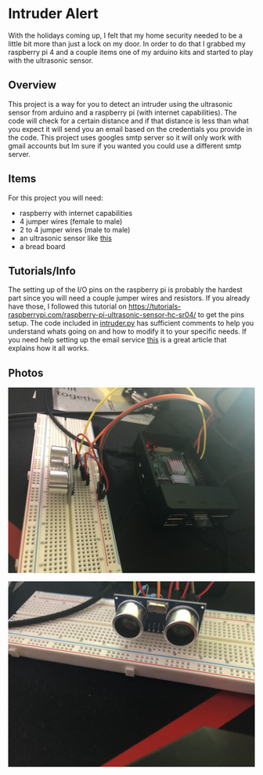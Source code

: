 # Intruder Alert #
With the holidays coming up, I felt that my home security needed to be a little bit more than just a lock on my door. In order to do that I grabbed my raspberry pi 4 and a couple items one of my arduino kits and started to play with the ultrasonic sensor.
## Overview ##
This project is a way for you to detect an intruder using the ultrasonic sensor from arduino and a raspberry pi (with internet capabilities). The code will check for a certain distance and if that distance is less than what you expect it will send you an email based on the credentials you provide in the code. This project uses googles smtp server so it will only work with gmail accounts but Im sure if you wanted you could use a different smtp server.
## Items ##
For this project you will need:
- raspberry with internet capabilities
- 4 jumper wires (female to male)
- 2 to 4 jumper wires (male to male)
- an ultrasonic sensor like [this](https://tutorials-raspberrypi.com/wp-content/uploads/2014/05/bb.jpg)
- a bread board  
## Tutorials/Info ##
The setting up of the I/O pins on the raspberry pi is probably the hardest part since you will need a couple jumper wires and resistors. If you already have those, I followed this tutorial on https://tutorials-raspberrypi.com/raspberry-pi-ultrasonic-sensor-hc-sr04/ to get the pins setup. The code included in [intruder.py](Projects/Intruder/intruder.py) has sufficient comments to help you understand whats going on and how to modify it to your specific needs. If you need help setting up the email service [this](https://realpython.com/python-send-email/) is a great article that explains how it all works.
## Photos ##

![bread](IMG-0769.jpg)  

![bread](IMG-0770.jpg)  



